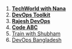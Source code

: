 1.  **[TechWorld with Nana](https://www.youtube.com/@TechWorldwithNana)**
2.  **[DevOps Toolkit](https://www.youtube.com/@DevOpsToolkit)**
3. **[Rajesh DevOps ](http://youtube.com/@rajesh-devops/playlists)**
4. **[Code ABC](https://www.youtube.com/@CODEABC/playlists)**
5. [Train with Shubham ](https://www.youtube.com/@TrainWithShubham/playlists)
6. [DevOps Bangladesh](https://www.youtube.com/@devopsbangladesh933/videos)

